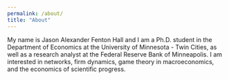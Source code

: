 ```yaml
---
permalink: /about/
title: "About"
---
```


My name is Jason Alexander Fenton Hall and I am a Ph.D. student in the Department of Economics at the University of Minnesota - Twin Cities, as well as a research analyst at the Federal Reserve Bank of Minneapolis.  I am interested in networks, firm dynamics, game theory in macroeconomics, and the economics of scientific progress.  
